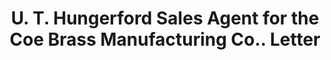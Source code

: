 ---
doi: 10.7916/D8XH138S
date_other: '1921'
date_other_textual: '1921'
form: correspondence
genre:
- Letters (correspondence)
name:
- U. T. Hungerford Sales Agent for the Coe Brass Manufacturing Co.
object_in_context_url: https://biggert.cul.columbia.edu/items/view/ave_biggert_01137
subject_hierarchical_geographic:
- New York, New York, United States
subject_name:
- U. T. Hungerford Sales Agent for the Coe Brass Manufacturing Co.
title: U. T. Hungerford Sales Agent for the Coe Brass Manufacturing Co.. Letter
sort_title: U. T. Hungerford Sales Agent for the Coe Brass Manufacturing Co.. Letter
call_number: ave_biggert_01137
coordinates:
- 40.71277777777778,-74.00583333333333
pid: ave_biggert_01137
identifiers: ave_biggert_01137
thumbnail: https://derivativo-1.library.columbia.edu/iiif/2/ldpd:344924/full/!256,256/0/native.jpg
permalink: "/biggert/ave_biggert_01137/"
layout: iiif-image-page
---